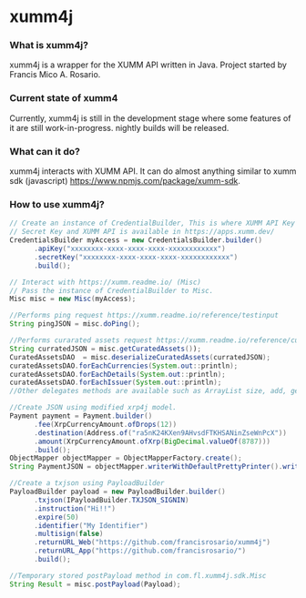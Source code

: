xumm4j
=====

### What is xumm4j?
xumm4j is a wrapper for the XUMM API written in Java. Project started by Francis Mico A. Rosario.

### Current state of xumm4
Currently, xumm4j is still in the development stage where some features of it are still work-in-progress. nightly builds will be released.

### What can it do?
xumm4j interacts with XUMM API. It can do almost anything similar to xumm sdk (javascript) https://www.npmjs.com/package/xumm-sdk.

### How to use xumm4j?
```java
// Create an instance of CredentialBuilder, This is where XUMM API Key and SecretKey are stored.
// Secret Key and XUMM API is available in https://apps.xumm.dev/
CredentialsBuilder myAccess = new CredentialsBuilder.builder()
      .apiKey("xxxxxxxx-xxxx-xxxx-xxxx-xxxxxxxxxxxx")
      .secretKey("xxxxxxxx-xxxx-xxxx-xxxx-xxxxxxxxxxxx")
      .build();

// Interact with https://xumm.readme.io/ (Misc)
// Pass the instance of CredentialBuilder to Misc.
Misc misc = new Misc(myAccess);

//Performs ping request https://xumm.readme.io/reference/testinput
String pingJSON = misc.doPing();

//Performs curarated assets request https://xumm.readme.io/reference/curated-assets
String curratedJSON = misc.getCuratedAssets());
CuratedAssetsDAO  = misc.deserializeCuratedAssets(curratedJSON);
curatedAssetsDAO.forEachCurrencies(System.out::println);
curatedAssetsDAO.forEachDetails(System.out::println);
curatedAssetsDAO.forEachIssuer(System.out::println);
//Other delegates methods are available such as ArrayList size, add, get.

//Create JSON using modified xrp4j model.
Payment payment = Payment.builder()
      .fee(XrpCurrencyAmount.ofDrops(12))
      .destination(Address.of("ra5nK24KXen9AHvsdFTKHSANinZseWnPcX"))
      .amount(XrpCurrencyAmount.ofXrp(BigDecimal.valueOf(8787)))
      .build();
ObjectMapper objectMapper = ObjectMapperFactory.create();
String PaymentJSON = objectMapper.writerWithDefaultPrettyPrinter().writeValueAsString(payment);

//Create a txjson using PayloadBuilder
PayloadBuilder payload = new PayloadBuilder.builder()
      .txjson(IPayloadBuilder.TXJSON_SIGNIN)
      .instruction("Hi!!")
      .expire(50)
      .identifier("My Identifier")
      .multisign(false)
      .returnURL_Web("https://github.com/francisrosario/xumm4j")
      .returnURL_App("https://github.com/francisrosario/")
      .build();

//Temporary stored postPayload method in com.fl.xumm4j.sdk.Misc
String Result = misc.postPayload(Payload);
```
